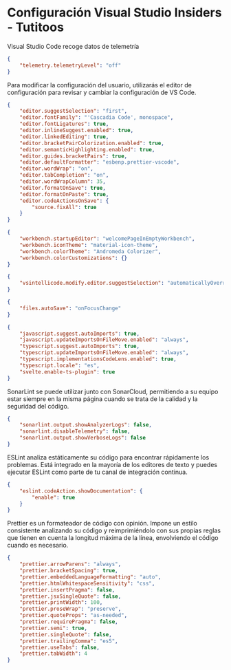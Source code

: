# Configuración Visual Studio Insiders - Tutitoos

Visual Studio Code recoge datos de telemetría

```json
{
    "telemetry.telemetryLevel": "off"
}
```

Para modificar la configuración del usuario, utilizarás el editor de configuración para revisar y cambiar la configuración de VS Code.

```json
{
    "editor.suggestSelection": "first",
    "editor.fontFamily": "'Cascadia Code', monospace",
    "editor.fontLigatures": true,
    "editor.inlineSuggest.enabled": true,
    "editor.linkedEditing": true,
    "editor.bracketPairColorization.enabled": true,
    "editor.semanticHighlighting.enabled": true,
    "editor.guides.bracketPairs": true,
    "editor.defaultFormatter": "esbenp.prettier-vscode",
    "editor.wordWrap": "on",
    "editor.tabCompletion": "on",
    "editor.wordWrapColumn": 35,
    "editor.formatOnSave": true,
    "editor.formatOnPaste": true,
    "editor.codeActionsOnSave": {
        "source.fixAll": true
    }
}
```

```json
{
    "workbench.startupEditor": "welcomePageInEmptyWorkbench",
    "workbench.iconTheme": "material-icon-theme",
    "workbench.colorTheme": "Andromeda Colorizer",
    "workbench.colorCustomizations": {}
}
```

```json
{
    "vsintellicode.modify.editor.suggestSelection": "automaticallyOverrodeDefaultValue"
}
```

```json
{
    "files.autoSave": "onFocusChange"
}
```

```json
{
    "javascript.suggest.autoImports": true,
    "javascript.updateImportsOnFileMove.enabled": "always",
    "typescript.suggest.autoImports": true,
    "typescript.updateImportsOnFileMove.enabled": "always",
    "typescript.implementationsCodeLens.enabled": true,
    "typescript.locale": "es",
    "svelte.enable-ts-plugin": true
}
```

SonarLint se puede utilizar junto con SonarCloud, permitiendo a su equipo
estar siempre en la misma página cuando se trata de la calidad y la seguridad del código.

```json
{
    "sonarlint.output.showAnalyzerLogs": false,
    "sonarlint.disableTelemetry": false,
    "sonarlint.output.showVerboseLogs": false
}
```

ESLint analiza estáticamente su código para encontrar rápidamente los problemas. Está integrado en la mayoría de los editores de texto y puedes ejecutar ESLint como parte de tu canal de integración continua.

```json
{
    "eslint.codeAction.showDocumentation": {
        "enable": true
    }
}
```

Prettier es un formateador de código con opinión. Impone un estilo consistente analizando su código y reimprimiéndolo con sus propias reglas que tienen en cuenta la longitud máxima de la línea, envolviendo el código cuando es necesario.

```json
{
    "prettier.arrowParens": "always",
    "prettier.bracketSpacing": true,
    "prettier.embeddedLanguageFormatting": "auto",
    "prettier.htmlWhitespaceSensitivity": "css",
    "prettier.insertPragma": false,
    "prettier.jsxSingleQuote": false,
    "prettier.printWidth": 100,
    "prettier.proseWrap": "preserve",
    "prettier.quoteProps": "as-needed",
    "prettier.requirePragma": false,
    "prettier.semi": true,
    "prettier.singleQuote": false,
    "prettier.trailingComma": "es5",
    "prettier.useTabs": false,
    "prettier.tabWidth": 4
}
```
